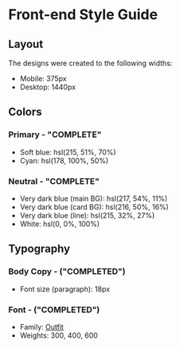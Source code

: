 # Front-end Style Guide

## Layout

The designs were created to the following widths:

- Mobile: 375px
- Desktop: 1440px

## Colors

### Primary - "COMPLETE"

- Soft blue: hsl(215, 51%, 70%)
- Cyan: hsl(178, 100%, 50%)

### Neutral - "COMPLETE"

- Very dark blue (main BG): hsl(217, 54%, 11%) 
- Very dark blue (card BG): hsl(216, 50%, 16%) 
- Very dark blue (line): hsl(215, 32%, 27%)
- White: hsl(0, 0%, 100%)

## Typography

### Body Copy - ("COMPLETED")

- Font size (paragraph): 18px


### Font - ("COMPLETED")

- Family: [Outfit](https://fonts.google.com/specimen/Outfit)
- Weights: 300, 400, 600
